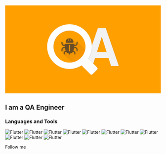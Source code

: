 [![Header](https://github.com/VladRudenko/vladrudenko/blob/main/assets/qa-2-min.png)](https://www.linkedin.com/in/vlad-rudenko-06a5b424b/)

## I am a QA Engineer

### Languages and Tools
![Flutter](https://img.shields.io/badge/-Python-090909?style=plastic&logo=python)
![Flutter](https://img.shields.io/badge/-C-090909?style=plastic&logo=C)
![Flutter](https://img.shields.io/badge/-JIRA-090909?style=plastic&logo=Jira)
![Flutter](https://img.shields.io/badge/-Postman-090909?style=plastic&logo=Postman)
![Flutter](https://img.shields.io/badge/-MSSQL-090909?style=plastic&logo=microsoft-sql-server)
![Flutter](https://img.shields.io/badge/-GIT-090909?style=plastic&logo=GIT)
![Flutter](https://img.shields.io/badge/-Swagger-090909?style=plastic&logo=Swagger)
![Flutter](https://img.shields.io/badge/-Selenium-090909?style=plastic&logo=Selenium)
![Flutter](https://img.shields.io/badge/-HTML-090909?style=plastic&logo=HTML5)
![Flutter](https://img.shields.io/badge/-CSS-090909?style=plastic&logo=CSS3)
![Flutter](https://img.shields.io/badge/-MongoDBCompass-090909?style=plastic&logo=MongoDB)

Follow me
